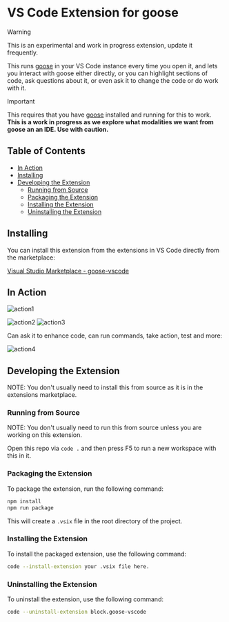 # VS Code Extension for goose

> [!WARNING]  
> This is an experimental and work in progress extension, update it frequently.

This runs <a href="https://github.com/square/goose">goose</a> in your VS Code instance every time you open it, and lets you interact with goose either directly, or you can highlight sections of code, ask questions about it, or even ask it to change the code or do work with it.

> [!IMPORTANT]  
> This requires that you have <a href="https://github.com/square/goose">goose</a> installed and running for this to work. 
> **This is a work in progress as we explore what modalities we want from goose an an IDE. Use with caution.**

## Table of Contents

- [In Action](#in-action)
- [Installing](#installing)
- [Developing the Extension](#developing-the-extension)
  - [Running from Source](#running-from-source)
  - [Packaging the Extension](#packaging-the-extension)
  - [Installing the Extension](#installing-the-extension)
  - [Uninstalling the Extension](#uninstalling-the-extension)

## Installing 

You can install this extension from the extensions in VS Code directly from the marketplace: 

[Visual Studio Marketplace - goose-vscode](https://marketplace.visualstudio.com/items?itemName=michaelneale.goose-vscode)

## In Action

![action1](https://github.com/user-attachments/assets/7cecc165-72c3-4936-977e-f7b9cf2c3906)

![action2](https://github.com/user-attachments/assets/2425f54d-c88b-4ef0-b00e-1ceac9a8dcd5)
![action3](https://github.com/user-attachments/assets/e35296d8-aaf7-43e1-915c-6fb86ed05cb9)


Can ask it to enhance code, can run commands, take action, test and more:

![action4](https://github.com/user-attachments/assets/c6f00750-0f28-4683-84a1-765740c72fba)


## Developing the Extension

NOTE: You don't usually need to install this from source as it is in the extensions marketplace.

### Running from Source

NOTE: You don't usually need to run this from source unless you are working on this extension.

Open this repo via `code .` and then press F5 to run a new workspace with this in it. 

### Packaging the Extension

To package the extension, run the following command:

```sh
npm install 
npm run package
```

This will create a `.vsix` file in the root directory of the project.

### Installing the Extension

To install the packaged extension, use the following command:

```sh
code --install-extension your .vsix file here.
```

### Uninstalling the Extension

To uninstall the extension, use the following command:

```sh
code --uninstall-extension block.goose-vscode
```
